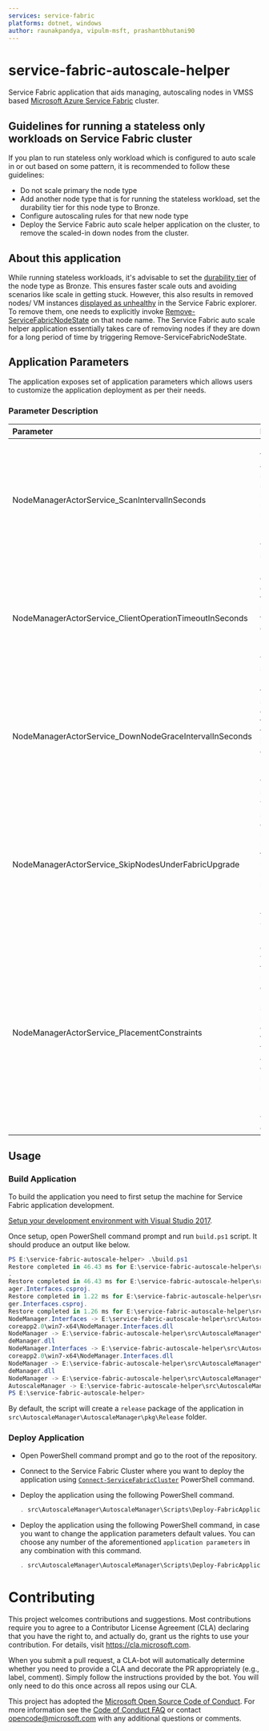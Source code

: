 ```yaml
---
services: service-fabric
platforms: dotnet, windows
author: raunakpandya, vipulm-msft, prashantbhutani90
---
```


# service-fabric-autoscale-helper
Service Fabric application that aids managing, autoscaling nodes in VMSS based [Microsoft Azure Service Fabric](https://azure.microsoft.com/services/service-fabric/) cluster.

## Guidelines for running a stateless only workloads on Service Fabric cluster
If you plan to run stateless only workload which is configured to auto scale in or out based on some pattern, it is recommended to follow these guidelines: 

- Do not scale primary the node type
- Add another node type that is for running the stateless workload, set the durability tier for this node type to Bronze.
- Configure autoscaling rules for that new node type
- Deploy the Service Fabric auto scale helper application on the cluster, to remove the scaled-in down nodes from the cluster.

## About this application
While running stateless workloads, it's advisable to set the [durability tier](https://docs.microsoft.com/en-us/azure/service-fabric/service-fabric-cluster-capacity#the-durability-characteristics-of-the-cluster) of the node type as Bronze. This ensures faster scale outs and avoiding scenarios like scale in getting stuck. However, this also results in removed nodes/ VM instances [displayed as unhealthy](https://docs.microsoft.com/en-us/azure/service-fabric/service-fabric-cluster-scale-up-down#behaviors-you-may-observe-in-service-fabric-explorer) in the Service Fabric explorer. To remove them, one needs to explicitly invoke [Remove-ServiceFabricNodeState](https://docs.microsoft.com/en-us/powershell/module/servicefabric/remove-servicefabricnodestate?view=azureservicefabricps) on that node name. The Service Fabric auto scale helper application essentially takes care of removing nodes if they are down for a long period of time by triggering Remove-ServiceFabricNodeState. 

## Application Parameters
The application exposes set of application parameters which allows users to customize the application deployment as per their needs. 

### Parameter Description
|Parameter|Description|
|:-|:-|
|NodeManagerActorService_ScanIntervalInSeconds|How often the application should scan for the nodes ready for removal. <br/><br/>Default value is `60` seconds.|
|NodeManagerActorService_ClientOperationTimeoutInSeconds|How long does the client wait for the response from cluster. <br/><br/>Default value is `30` seconds.|
|NodeManagerActorService_DownNodeGraceIntervalInSeconds|How long the node should be down for the service to consider it gone for good. <br/><br/>Default value is `120` seconds.|
|NodeManagerActorService_SkipNodesUnderFabricUpgrade|The service should consider nodes under fabric upgrade for removal or not.  <br/><br/>Default value is `true`.|
|NodeManagerActorService_PlacementConstraints|Placement constraints with which the service must be deployed. Ideally one should put placement constraints to deploy the application on the primary node type.<br/><br/>Default value is empty.|

## Usage

### Build Application
To build the application you need to first setup the machine for Service Fabric application development. 

[Setup your development environment with Visual Studio 2017](https://docs.microsoft.com/azure/service-fabric/service-fabric-get-started).

Once setup, open PowerShell command prompt and run `build.ps1` script. It should produce an output like below.

```PowerShell
PS E:\service-fabric-autoscale-helper> .\build.ps1
Restore completed in 46.43 ms for E:\service-fabric-autoscale-helper\src\AutoscaleManager\NodeManager\NodeManager.csproj
.
Restore completed in 46.43 ms for E:\service-fabric-autoscale-helper\src\AutoscaleManager\NodeManager.Interfaces\NodeMan
ager.Interfaces.csproj.
Restore completed in 1.22 ms for E:\service-fabric-autoscale-helper\src\AutoscaleManager\NodeManager.Interfaces\NodeMana
ger.Interfaces.csproj.
Restore completed in 1.26 ms for E:\service-fabric-autoscale-helper\src\AutoscaleManager\NodeManager\NodeManager.csproj.
NodeManager.Interfaces -> E:\service-fabric-autoscale-helper\src\AutoscaleManager\NodeManager.Interfaces\bin\Release\net
coreapp2.0\win7-x64\NodeManager.Interfaces.dll
NodeManager -> E:\service-fabric-autoscale-helper\src\AutoscaleManager\NodeManager\bin\Release\netcoreapp2.0\win7-x64\No
deManager.dll
NodeManager.Interfaces -> E:\service-fabric-autoscale-helper\src\AutoscaleManager\NodeManager.Interfaces\bin\Release\net
coreapp2.0\win7-x64\NodeManager.Interfaces.dll
NodeManager -> E:\service-fabric-autoscale-helper\src\AutoscaleManager\NodeManager\bin\Release\netcoreapp2.0\win7-x64\No
deManager.dll
NodeManager -> E:\service-fabric-autoscale-helper\src\AutoscaleManager\AutoscaleManager\pkg\Release\NodeManagerPkg\Code\
AutoscaleManager -> E:\service-fabric-autoscale-helper\src\AutoscaleManager\AutoscaleManager\pkg\Release
PS E:\service-fabric-autoscale-helper>
```

By default, the script will create a `release` package of the application in `src\AutoscaleManager\AutoscaleManager\pkg\Release` folder. 

### Deploy Application

- Open PowerShell command prompt and go to the root of the repository.

- Connect to the Service Fabric Cluster where you want to deploy the application using [`Connect-ServiceFabricCluster`](https://docs.microsoft.com/en-us/powershell/module/servicefabric/connect-servicefabriccluster?view=azureservicefabricps) PowerShell command. 

- Deploy the application using the following PowerShell command.

  ```PowerShell
  . src\AutoscaleManager\AutoscaleManager\Scripts\Deploy-FabricApplication.ps1 -ApplicationPackagePath 'src\AutoscaleManager\AutoscaleManager\pkg\Release' -PublishProfileFile 'src\AutoscaleManager\AutoscaleManager\PublishProfiles\Cloud.xml' -UseExistingClusterConnection -ApplicationParameter @{ 'NodeManagerActorService_PlacementConstraints'='(NodeTypeName==<primary_nodetype_name>)'; }
  ```

- Deploy the application using the following PowerShell command, in case you want to change the application parameters default values. You can choose any number of the aforementioned `application parameters` in any combination with this command.

  ```PowerShell
  . src\AutoscaleManager\AutoscaleManager\Scripts\Deploy-FabricApplication.ps1 -ApplicationPackagePath 'src\AutoscaleManager\AutoscaleManager\pkg\Release' -PublishProfileFile 'src\AutoscaleManager\AutoscaleManager\PublishProfiles\Cloud.xml' -UseExistingClusterConnection -ApplicationParameter @{ 'NodeManagerActorService_PlacementConstraints'='(NodeTypeName==<primary_nodetype_name>)'; 'NodeManagerActorService_ScanIntervalInSeconds'='120'; 'NodeManagerActorService_ClientOperationTimeoutInSeconds'='120'; 'NodeManagerActorService_DownNodeGraceIntervalInSeconds' = '300'; }
  ```

# Contributing

This project welcomes contributions and suggestions.  Most contributions require you to agree to a
Contributor License Agreement (CLA) declaring that you have the right to, and actually do, grant us
the rights to use your contribution. For details, visit https://cla.microsoft.com.

When you submit a pull request, a CLA-bot will automatically determine whether you need to provide
a CLA and decorate the PR appropriately (e.g., label, comment). Simply follow the instructions
provided by the bot. You will only need to do this once across all repos using our CLA.

This project has adopted the [Microsoft Open Source Code of Conduct](https://opensource.microsoft.com/codeofconduct/).
For more information see the [Code of Conduct FAQ](https://opensource.microsoft.com/codeofconduct/faq/) or
contact [opencode@microsoft.com](mailto:opencode@microsoft.com) with any additional questions or comments.
